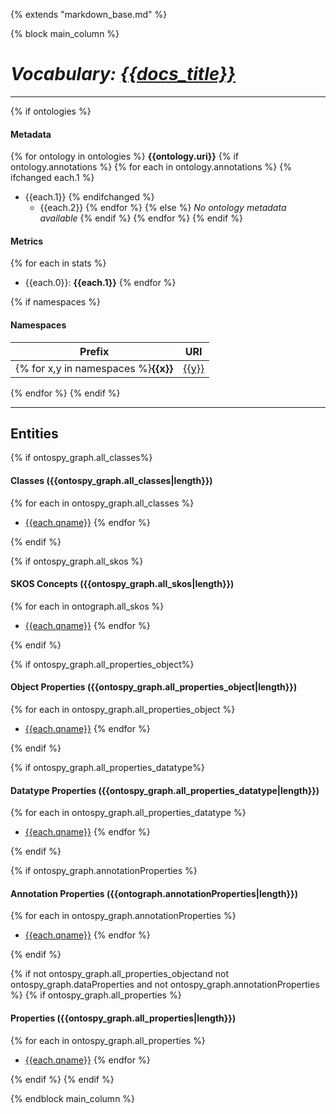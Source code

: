 {% extends "markdown_base.md" %}


{% block main_column %}

# _Vocabulary: [{{docs_title}}](index.md)_

---

{% if ontologies %}
#### Metadata
{% for ontology in ontologies %}
**{{ontology.uri}}**
{% if ontology.annotations %}
{% for each in ontology.annotations %}
{% ifchanged each.1 %}
* {{each.1}}
{% endifchanged %}
    * {{each.2}}
{% endfor %}
{% else %}
_No ontology metadata available_
{% endif %}
{% endfor %}
{% endif %}


#### Metrics
{% for each in stats %}
* {{each.0}}: **{{each.1}}**
{% endfor %}



{% if namespaces %}
#### Namespaces

Prefix   | URI      |
---------|----------|
{% for x,y in namespaces %}**{{x}}**| [{{y}}]({{y}} "Open Url")|
 {% endfor %}
{% endif %}


---


## Entities  

{% if ontospy_graph.all_classes%}
#### Classes ({{ontospy_graph.all_classes|length}})

{% for each in ontospy_graph.all_classes %}
- [{{each.qname}}]({{each.slug}}.md "Open")
{% endfor %}

{% endif %}


{% if ontospy_graph.all_skos %}
#### SKOS Concepts ({{ontospy_graph.all_skos|length}})

{% for each in ontograph.all_skos  %}
- [{{each.qname}}]({{each.slug}}.md "Open")
{% endfor %}

{% endif %}


{% if ontospy_graph.all_properties_object%}
#### Object Properties ({{ontospy_graph.all_properties_object|length}})

{% for each in ontospy_graph.all_properties_object %}
- [{{each.qname}}]({{each.slug}}.md "Open")
{% endfor %}

{% endif %}


{% if ontospy_graph.all_properties_datatype%}
#### Datatype Properties ({{ontospy_graph.all_properties_datatype|length}})

{% for each in ontospy_graph.all_properties_datatype %}
- [{{each.qname}}]({{each.slug}}.md "Open")
{% endfor %}

{% endif %}


{% if ontospy_graph.annotationProperties %}
#### Annotation Properties ({{ontograph.annotationProperties|length}})

{% for each in ontospy_graph.annotationProperties  %}
- [{{each.qname}}]({{each.slug}}.md "Open")
{% endfor %}

{% endif %}


{% if not ontospy_graph.all_properties_objectand not ontospy_graph.dataProperties and not ontospy_graph.annotationProperties %}
{% if ontospy_graph.all_properties %}
#### Properties ({{ontospy_graph.all_properties|length}})

{% for each in ontospy_graph.all_properties  %}
- [{{each.qname}}]({{each.slug}}.md "Open")
{% endfor %}

{% endif %}
{% endif %}



{% endblock main_column %}
